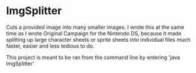 # ImgSplitter
Cuts a provided image into many smaller images. I wrote this at the same time as I wrote Original Campaign for the Nintendo DS, because it made splitting up large character sheets or sprite sheets into individual files much faster, easier and less tedious to do. 

This project is meant to be ran from the command line by entering 'java ImgSplitter'
